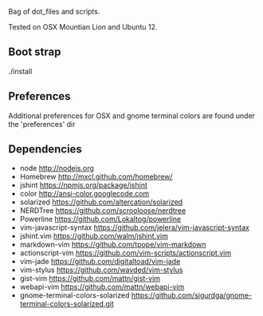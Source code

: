 Bag of dot_files and scripts.

Tested on OSX Mountian Lion and Ubuntu 12.

Boot strap
----------
./install

Preferences
-----------
Additional preferences for OSX and gnome terminal colors are found under the 'preferences' dir

Dependencies
------------
* node              <http://nodejs.org>
* Homebrew          <http://mxcl.github.com/homebrew/>
* jshint            <https://npmjs.org/package/jshint>
* color             <http://ansi-color.googlecode.com>
* solarized         <https://github.com/altercation/solarized>
* NERDTree          <https://github.com/scrooloose/nerdtree>
* Powerline         <https://github.com/Lokaltog/powerline>
* vim-javascript-syntax <https://github.com/jelera/vim-javascript-syntax>
* jshint.vim        <https://github.com/walm/jshint.vim>
* markdown-vim      <https://github.com/tpope/vim-markdown>
* actionscript-vim  <https://github.com/vim-scripts/actionscript.vim>
* vim-jade          <https://github.com/digitaltoad/vim-jade>
* vim-stylus        <https://github.com/wavded/vim-stylus>
* gist-vim          <https://github.com/mattn/gist-vim>
* webapi-vim        <https://github.com/mattn/webapi-vim>
* gnome-terminal-colors-solarized <https://github.com/sigurdga/gnome-terminal-colors-solarized.git>
